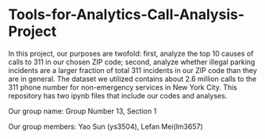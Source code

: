 # Tools-for-Analytics-Call-Analysis-Project

In this project, our purposes are twofold: first, analyze the top 10 causes of calls to 311 in our chosen ZIP code; second, analyze whether illegal parking incidents are a larger fraction of total 311 incidents in our ZIP code than they are in general. The dataset we utilized contains about 2.6 million calls to the 311 phone number for non-emergency services in New York City. This repository has two ipynb files that include our codes and analyses.

Our group name: Group Number 13, Section 1

Our group members: Yao Sun (ys3504), Lefan Mei(lm3657)